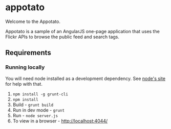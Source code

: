 appotato
==================

Welcome to the Appotato.

Appotato is a sample of an AngularJS one-page application that uses the Flickr APIs to browse the public feed and search tags.

## Requirements

### Running locally

You will need node installed as a development dependency. See
[node's site](http://nodejs.org/) for help with that.

1. `npm install -g grunt-cli`
2. `npm install`
3. Build - `grunt build`
4. Run in dev mode - `grunt`
5. Run - `node server.js`
6. To view in a browser - [http://localhost:4044/](http://localhost:4044/)


